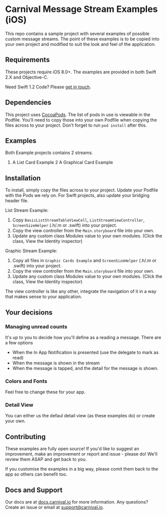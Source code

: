 # Carnival Message Stream Examples (iOS)
This repo contains a sample project with several examples of possible custom message streams. The point of these examples is to be copied into your own project and modified to suit the look and feel of the application.

## Requirements
These projects require iOS 8.0+. The examples are provided in both Swift 2.X and Objective-C.

Need Swift 1.2 Code? Please [get in touch](support@carnival.io).

## Dependencies
This project uses [CocoaPods](cocoapods.org). The list of pods in use is viewable in the Podfile. You'll need to copy those into your own Podfile when copying the files across to your project. Don't forget to run `pod install` after this. 

## Examples
Both Example projects contains 2 streams. 

1. A List Card Example
2  A Graphical Card Example

## Installation
To install, simply copy the files across to your project. Update your Podfile with the Pods we rely on. For Swift projects, also update your bridging header file. 

List Stream Example: 

1. Copy `BasicListStreamTableViewCell`, `ListStreamViewController`, `ScreenSizeHelper` (.h/.m or .swift) into your project.
2. Copy the view controller from the `Main.storyboard` file into your own.
3. Update any custom class Modules value to your own modules. (Click the class, View the Identity inspector)


Graphic Stream Example: 

1. Copy all files in `Graphic Cards Example` and `ScreenSizeHelper` (.h/.m or .swift) into your project.
2. Copy the view controller from the `Main.storyboard` file into your own.
3. Update any custom class Modules value to your own modules. (Click the class, View the Identity inspector)

The view controller is like any other, integrate the navigation of it in a way that makes sense to your application.

## Your decisions 

### Managing unread counts

It's up to you to decide how you'll define as a reading a message. There are a few options

* When the In App Notification is presented (use the delegate to mark as read)
* When the message is shown in the stream
* When the message is tapped, and the detail for the message is shown. 

### Colors and Fonts
Feel free to change these for your app.

### Detail View
You can either us the defaul detail view (as these examples do) or create your own. 

## Contributing
These examples are fully open source! If you'd like to suggest an improvement, make an improvement or report and issue - please do! We'll review them ASAP and get back to you. 

If you customise the examples in a big way, please comit them back to the app so others can benefit too. 

## Docs and Support
Our docs are at [docs.carnival.io](docs.carnival.io) for more information. Any questions? Create an issue or email at [support@carnival.io](support@carnival.io).
